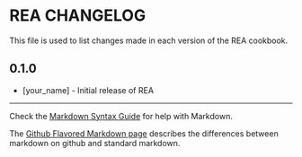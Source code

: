 REA CHANGELOG
=============

This file is used to list changes made in each version of the REA cookbook.

0.1.0
-----
- [your_name] - Initial release of REA

- - -
Check the [Markdown Syntax Guide](http://daringfireball.net/projects/markdown/syntax) for help with Markdown.

The [Github Flavored Markdown page](http://github.github.com/github-flavored-markdown/) describes the differences between markdown on github and standard markdown.
